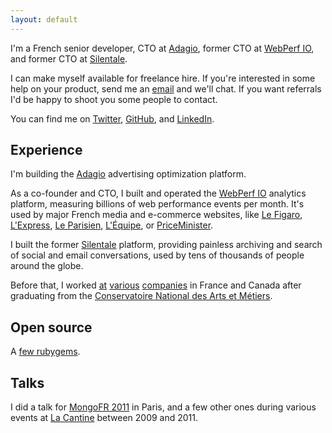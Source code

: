 ```yaml
---
layout: default
---
```


I'm a French senior developer, CTO at [Adagio](https://adagio.io), <span title="and Président">former CTO</span> at [WebPerf IO](https://webperf.io), and former CTO at [Silentale](http://silentale.com).

I can make myself available for freelance hire. If you're interested in some help on your product, send me an <a href="mailto:nicolas.fouche@gmail.com">email</a> and we'll chat. If you want referrals I'd be happy to shoot you some people to contact.

You can find me on [Twitter](https://twitter.com/nicolas_), [GitHub](https://github.com/nfo), and [LinkedIn](https://www.linkedin.com/in/nicolasfouche).

## Experience

I'm building the [Adagio](https://adagio.io/) advertising optimization platform.

As a co-founder and CTO, I built and operated the [WebPerf IO](https://webperf.io/) analytics platform, measuring billions of web performance events per month. It's used by major French media and e-commerce websites, like [Le Figaro](https://www.lefigaro.fr), [L'Express](https://www.lexpress.fr), [Le Parisien](https://www.leparisien.fr), [L'Équipe](https://www.lequipe.fr/), or [PriceMinister](https://priceminister.com).

I built the former [Silentale](http://silentale.com) platform, providing painless archiving and search of social and email conversations, used by tens of thousands of people around the globe.

Before that, I worked [at](https://atos.net) [various](https://www.opentext.com/) [companies](https://www.michelin.com/) in France and Canada after graduating from the [Conservatoire National des Arts et Métiers](https://www.cnam.fr/).

## Open source

A [few rubygems](https://rubygems.org/profiles/nfo).

## Talks

I did a talk for [MongoFR 2011](https://www.slideshare.net/nfo/mongo-a-la-resque) in Paris, and a few other ones during various events at [La Cantine](https://paris.numa.co/) between 2009 and 2011.
